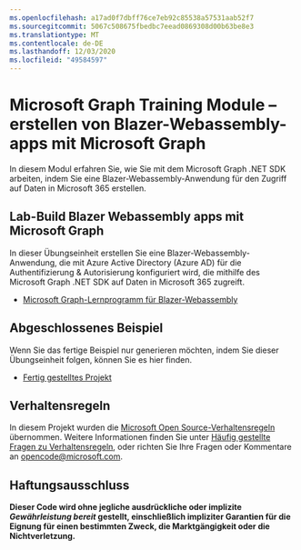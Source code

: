 ```yaml
---
ms.openlocfilehash: a17ad0f7dbff76ce7eb92c85538a57531aab52f7
ms.sourcegitcommit: 5067c508675fbedbc7eead0869308d00b63be8e3
ms.translationtype: MT
ms.contentlocale: de-DE
ms.lasthandoff: 12/03/2020
ms.locfileid: "49584597"
---
```

# <a name="microsoft-graph-training-module---build-blazor-webassembly-apps-with-microsoft-graph"></a>Microsoft Graph Training Module – erstellen von Blazer-Webassembly-apps mit Microsoft Graph

In diesem Modul erfahren Sie, wie Sie mit dem Microsoft Graph .NET SDK arbeiten, indem Sie eine Blazer-Webassembly-Anwendung für den Zugriff auf Daten in Microsoft 365 erstellen.

## <a name="lab---build-blazor-webassembly-apps-with-microsoft-graph"></a>Lab-Build Blazer Webassembly apps mit Microsoft Graph

In dieser Übungseinheit erstellen Sie eine Blazer-Webassembly-Anwendung, die mit Azure Active Directory (Azure AD) für die Authentifizierung & Autorisierung konfiguriert wird, die mithilfe des Microsoft Graph .NET SDK auf Daten in Microsoft 365 zugreift.

- [Microsoft Graph-Lernprogramm für Blazer-Webassembly](https://docs.microsoft.com/graph/tutorials/blazor)

## <a name="completed-sample"></a>Abgeschlossenes Beispiel

Wenn Sie das fertige Beispiel nur generieren möchten, indem Sie dieser Übungseinheit folgen, können Sie es hier finden.

- [Fertig gestelltes Projekt](demo)

## <a name="code-of-conduct"></a>Verhaltensregeln

In diesem Projekt wurden die [Microsoft Open Source-Verhaltensregeln](https://opensource.microsoft.com/codeofconduct/) übernommen. Weitere Informationen finden Sie unter [Häufig gestellte Fragen zu Verhaltensregeln](https://opensource.microsoft.com/codeofconduct/faq/), oder richten Sie Ihre Fragen oder Kommentare an [opencode@microsoft.com](mailto:opencode@microsoft.com).

## <a name="disclaimer"></a>Haftungsausschluss

**Dieser Code wird ohne jegliche ausdrückliche oder implizite _Gewährleistung bereit_ gestellt, einschließlich impliziter Garantien für die Eignung für einen bestimmten Zweck, die Marktgängigkeit oder die Nichtverletzung.**
